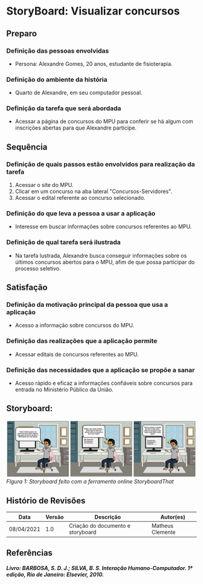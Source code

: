 # StoryBoard: Visualizar concursos
## Preparo
### Definição das pessoas envolvidas

- Persona: Alexandre Gomes, 20 anos, estudante de fisioterapia.
### Definição do ambiente da história

- Quarto de Alexandre, em seu computador pessoal.
### Definição da tarefa que será abordada

- Acessar a página de concursos do MPU para conferir se há algum com inscrições abertas para  que Alexandre participe.
## Sequência
### Definição de quais passos estão envolvidos para realização da tarefa

1. Acessar o site do MPU.
2. Clicar em um concurso na aba lateral "Concursos-Servidores".
3. Acessar o edital referente ao concurso selecionado.
### Definição do que leva a pessoa a usar a aplicação

- Interesse em buscar informações sobre concursos referentes ao MPU.
### Definição de qual tarefa será ilustrada

-  Na tarefa lustrada, Alexandre busca conseguir informações sobre os últimos concursos abertos para o MPU, afim de que possa participar do processo seletivo.
## Satisfação
### Definição da motivação principal da pessoa que usa a aplicação

- Acesso a informação sobre concursos do MPU.
### Definição das realizações que a aplicação permite

- Acessar editais de concursos referentes ao MPU.
### Definição das necessidades que a aplicação se propõe a sanar

- Acesso rápido e eficaz a informações confiáveis sobre concursos para entrada no Ministério Público da União.
## Storyboard:
[![storyboard](../assets/storyboards/3.png)](../assets/storyboards/3.png) *FIgura 1: Storyboard feito com a ferramenta online StoryboardThat*

## Histório de Revisões

| Data | Versão | Descrição | Autor(es) |
| --- | --- | --- | --- |
| 08/04/2021 | 1.0 | Criação do documento e storyboard | Matheus Clemente |

## Referências

##### Livro: BARBOSA, S. D. J.; SILVA, B. S. Interação Humano-Computador. 1ª edição, Rio de Janeiro: Elsevier, 2010.